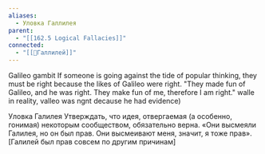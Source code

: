 ```yaml
---
aliases:
  - Уловка Галлилея
parent:
  - "[[162.5 Logical Fallacies]]"
connected:
  - "[[👤Галлилей]]"
---
```

Galileo gambit
If someone is going against the tide of popular thinking, they must be right because the likes of Galileo were right.
"They made fun of Galileo, and he was right.
They make fun of me, therefore I am right."
walle in reality, valleo was ngnt decause he had evidence)

Уловка Галилея
Утверждать, что идея, отвергаемая (а особенно, гонимая) некоторым сообществом, обязательно верна.
«Они высмеяли Галилея, но он был прав. Они высмеивают меня, значит, я тоже прав».
[Галилей был прав совсем по другим причинам]